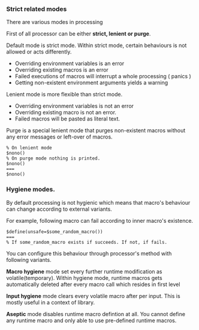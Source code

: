 ### Strict related modes

There are various modes in processing 

First of all processor can be either **strict, lenient or purge**.

Default mode is strict mode. Within strict mode, certain behaviours is not
allowed or acts differently.

- Overriding environment variables is an error
- Overriding existing macros is an error
- Failed executions of macros will interrupt a whole processing ( panics )
- Getting non-existent environment arguments yields a warning

Lenient mode is more flexible than strict mode.

- Overriding environment variables is not an error
- Overriding existing macro is not an error.
- Failed macros will be pasted as literal text.

Purge is a special lenient mode that purges non-existent macros without any
error messages or left-over of macros.

```
% On lenient mode
$nono()
% On purge mode nothing is printed.
$nono()
===
$nono()
```

### Hygiene modes.

By default processing is not hygienic which means that macro's behaviour can
change according to external variants.

For example, following macro can fail according to inner macro's existence.

```
$define(unsafe=$some_random_macro())
===
% If some_random_macro exists if succeeds. If not, if fails.
```

You can configure this behaviour through processor's method with following variants.

**Macro hygiene** mode set every further runtime modification as
volatile(temporary). Within hygiene mode, runtime macros gets automatically
deleted after every macro call which resides in first level

**Input hygiene** mode clears every volatile macro after per input. This is
mostly useful in a context of library.

**Aseptic** mode disables runtime macro defintion at all. You cannot define any
runtime macro and only able to use pre-defined runtime macros.

